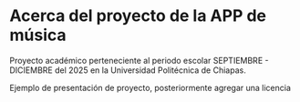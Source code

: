 # Acerca del proyecto de la APP de música
Proyecto académico perteneciente al periodo escolar SEPTIEMBRE - DICIEMBRE del 2025 en la Universidad Politécnica de Chiapas.

Ejemplo de presentación de proyecto, posteriormente agregar una licencia 